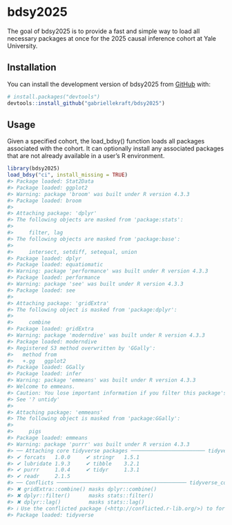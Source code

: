 
<!-- README.md is generated from README.Rmd. Please edit that file -->

# bdsy2025

<!-- badges: start -->
<!-- badges: end -->

The goal of bdsy2025 is to provide a fast and simple way to load all
necessary packages at once for the 2025 causal inference cohort at Yale
University.

## Installation

You can install the development version of bdsy2025 from
[GitHub](https://github.com/) with:

``` r
# install.packages("devtools")
devtools::install_github("gabriellekraft/bdsy2025")
```

## Usage

Given a specified cohort, the load_bdsy() function loads all packages
associated with the cohort. It can optionally install any associated
packages that are not already available in a user’s R environment.

``` r
library(bdsy2025)
load_bdsy("ci", install_missing = TRUE)
#> Package loaded: Stat2Data
#> Package loaded: ggplot2
#> Warning: package 'broom' was built under R version 4.3.3
#> Package loaded: broom
#> 
#> Attaching package: 'dplyr'
#> The following objects are masked from 'package:stats':
#> 
#>     filter, lag
#> The following objects are masked from 'package:base':
#> 
#>     intersect, setdiff, setequal, union
#> Package loaded: dplyr
#> Package loaded: equatiomatic
#> Warning: package 'performance' was built under R version 4.3.3
#> Package loaded: performance
#> Warning: package 'see' was built under R version 4.3.3
#> Package loaded: see
#> 
#> Attaching package: 'gridExtra'
#> The following object is masked from 'package:dplyr':
#> 
#>     combine
#> Package loaded: gridExtra
#> Warning: package 'moderndive' was built under R version 4.3.3
#> Package loaded: moderndive
#> Registered S3 method overwritten by 'GGally':
#>   method from   
#>   +.gg   ggplot2
#> Package loaded: GGally
#> Package loaded: infer
#> Warning: package 'emmeans' was built under R version 4.3.3
#> Welcome to emmeans.
#> Caution: You lose important information if you filter this package's results.
#> See '? untidy'
#> 
#> Attaching package: 'emmeans'
#> The following object is masked from 'package:GGally':
#> 
#>     pigs
#> Package loaded: emmeans
#> Warning: package 'purrr' was built under R version 4.3.3
#> ── Attaching core tidyverse packages ──────────────────────── tidyverse 2.0.0 ──
#> ✔ forcats   1.0.0     ✔ stringr   1.5.1
#> ✔ lubridate 1.9.3     ✔ tibble    3.2.1
#> ✔ purrr     1.0.4     ✔ tidyr     1.3.1
#> ✔ readr     2.1.5
#> ── Conflicts ────────────────────────────────────────── tidyverse_conflicts() ──
#> ✖ gridExtra::combine() masks dplyr::combine()
#> ✖ dplyr::filter()      masks stats::filter()
#> ✖ dplyr::lag()         masks stats::lag()
#> ℹ Use the conflicted package (<http://conflicted.r-lib.org/>) to force all conflicts to become errors
#> Package loaded: tidyverse
```
